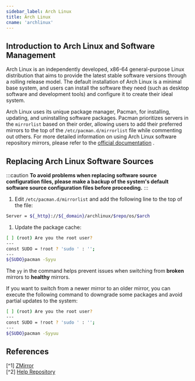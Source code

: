 ```yaml
---
sidebar_label: Arch Linux
title: Arch Linux
cname: 'archlinux'
---
```


## Introduction to Arch Linux and Software Management

Arch Linux is an independently developed, x86-64 general-purpose Linux distribution that aims to provide the latest stable software versions through a rolling release model. The default installation of Arch Linux is a minimal base system, and users can install the software they need (such as desktop software and development tools) and configure it to create their ideal system.

Arch Linux uses its unique package manager, Pacman, for installing, updating, and uninstalling software packages. Pacman prioritizes servers in the `mirrorlist` based on their order, allowing users to add their preferred mirrors to the top of the `/etc/pacman.d/mirrorlist` file while commenting out others. For more detailed information on using Arch Linux software repository mirrors, please refer to the [official documentation](https://wiki.archlinux.org/title/Mirrors) .

## Replacing Arch Linux Software Sources

:::caution
**To avoid problems when replacing software source configuration files, please make a backup of the system's default software source configuration files before proceeding.** 
::: 
1. Edit `/etc/pacman.d/mirrorlist` and add the following line to the top of the file:

```bash varcode
Server = ${_http}://${_domain}/archlinux/$repo/os/$arch
```


1. Update the package cache:

```bash varcode
[ ] (root) Are you the root user?
---
const SUDO = !root ? 'sudo ' : '';
---
${SUDO}pacman -Syyu
```

The `yy` in the command helps prevent issues when switching from **broken**  mirrors to **healthy**  mirrors.

If you want to switch from a newer mirror to an older mirror, you can execute the following command to downgrade some packages and avoid partial updates to the system:

```bash varcode
[ ] (root) Are you the root user?
---
const SUDO = !root ? 'sudo ' : '';
---
${SUDO}pacman -Syyuu
```


## References

[^1] [ZMirror](https://mirrors.cernet.edu.cn/about)   
[^2] [Help Repository](https://github.com/mirrorz-org/mirrorz-help)
